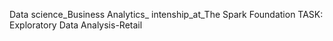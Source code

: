 Data science_Business Analytics_ intenship_at_The Spark Foundation
TASK:
Exploratory Data Analysis-Retail

